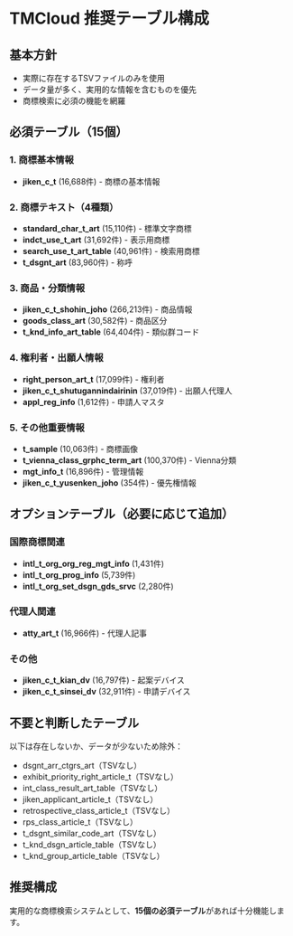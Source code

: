 # TMCloud 推奨テーブル構成

## 基本方針
- 実際に存在するTSVファイルのみを使用
- データ量が多く、実用的な情報を含むものを優先
- 商標検索に必須の機能を網羅

## 必須テーブル（15個）

### 1. 商標基本情報
- **jiken_c_t** (16,688件) - 商標の基本情報

### 2. 商標テキスト（4種類）
- **standard_char_t_art** (15,110件) - 標準文字商標
- **indct_use_t_art** (31,692件) - 表示用商標
- **search_use_t_art_table** (40,961件) - 検索用商標
- **t_dsgnt_art** (83,960件) - 称呼

### 3. 商品・分類情報
- **jiken_c_t_shohin_joho** (266,213件) - 商品情報
- **goods_class_art** (30,582件) - 商品区分
- **t_knd_info_art_table** (64,404件) - 類似群コード

### 4. 権利者・出願人情報
- **right_person_art_t** (17,099件) - 権利者
- **jiken_c_t_shutugannindairinin** (37,019件) - 出願人代理人
- **appl_reg_info** (1,612件) - 申請人マスタ

### 5. その他重要情報
- **t_sample** (10,063件) - 商標画像
- **t_vienna_class_grphc_term_art** (100,370件) - Vienna分類
- **mgt_info_t** (16,896件) - 管理情報
- **jiken_c_t_yusenken_joho** (354件) - 優先権情報

## オプションテーブル（必要に応じて追加）

### 国際商標関連
- **intl_t_org_org_reg_mgt_info** (1,431件)
- **intl_t_org_prog_info** (5,739件)
- **intl_t_org_set_dsgn_gds_srvc** (2,280件)

### 代理人関連
- **atty_art_t** (16,966件) - 代理人記事

### その他
- **jiken_c_t_kian_dv** (16,797件) - 起案デバイス
- **jiken_c_t_sinsei_dv** (32,911件) - 申請デバイス

## 不要と判断したテーブル

以下は存在しないか、データが少ないため除外：
- dsgnt_arr_ctgrs_art（TSVなし）
- exhibit_priority_right_article_t（TSVなし）
- int_class_result_art_table（TSVなし）
- jiken_applicant_article_t（TSVなし）
- retrospective_class_article_t（TSVなし）
- rps_class_article_t（TSVなし）
- t_dsgnt_similar_code_art（TSVなし）
- t_knd_dsgn_article_table（TSVなし）
- t_knd_group_article_table（TSVなし）

## 推奨構成
実用的な商標検索システムとして、**15個の必須テーブル**があれば十分機能します。